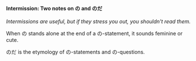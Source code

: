#### Intermission: Two notes on の and のだ


*Intermissions are useful, but if they stress you out, you shouldn't read them.*


When の stands alone at the end of a の-statement, it sounds feminine or cute.


のだ is the etymology of の-statements and の-questions.


